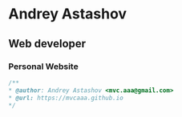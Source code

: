 # Andrey Astashov
## Web developer
### Personal Website
```php
/**
* @author: Andrey Astashov <mvc.aaa@gmail.com>
* @url: https://mvcaaa.github.io
*/
```
